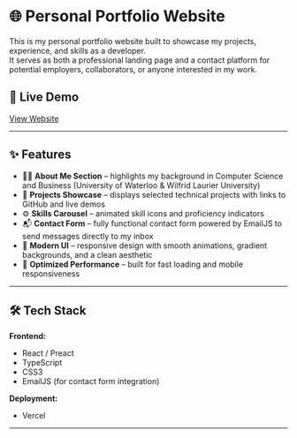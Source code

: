 # 🌐 Personal Portfolio Website

This is my personal portfolio website built to showcase my projects, experience, and skills as a developer.  
It serves as both a professional landing page and a contact platform for potential employers, collaborators, or anyone interested in my work.

## 🚀 Live Demo
[View Website](https://your-website-link.com)

---

## ✨ Features

- 🧑‍💻 **About Me Section** – highlights my background in Computer Science and Business (University of Waterloo & Wilfrid Laurier University)
- 💼 **Projects Showcase** – displays selected technical projects with links to GitHub and live demos
- ⚙️ **Skills Carousel** – animated skill icons and proficiency indicators
- 📬 **Contact Form** – fully functional contact form powered by EmailJS to send messages directly to my inbox
- 🎨 **Modern UI** – responsive design with smooth animations, gradient backgrounds, and a clean aesthetic
- 🌙 **Optimized Performance** – built for fast loading and mobile responsiveness

---

## 🛠️ Tech Stack

**Frontend:**
- React / Preact
- TypeScript
- CSS3
- EmailJS (for contact form integration)

**Deployment:**
- Vercel

---

